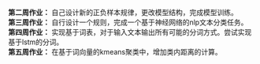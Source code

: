 **第二周作业：** 自己设计新的正负样本规律，更改模型结构，完成模型训练。\
**第三周作业：** 自行设计一个规则，完成一个基于神经网络的nlp文本分类任务。\
**第四周作业：** 实现基于词表，对于输入文本输出所有可能的分词方式。尝试实现基于lstm的分词。\
**第五周作业：** 在基于词向量的kmeans聚类中，增加类内距离的计算。
